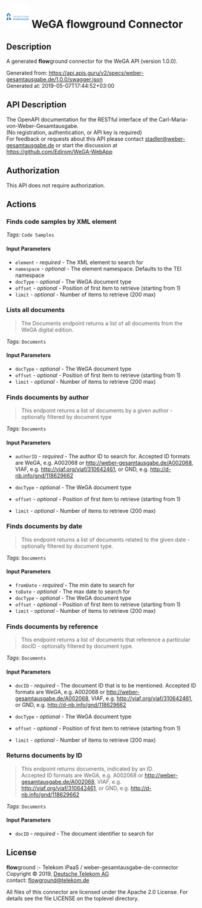 # ![LOGO](logo.png) WeGA **flow**ground Connector

## Description

A generated **flow**ground connector for the WeGA API (version 1.0.0).

Generated from: https://api.apis.guru/v2/specs/weber-gesamtausgabe.de/1.0.0/swagger.json<br/>
Generated at: 2019-05-07T17:44:52+03:00

## API Description

The OpenAPI documentation for the RESTful interface of the Carl-Maria-von-Weber-Gesamtausgabe. <br/> (No registration, authentication, or API key is required) <br/> For feedback or requests about this API please contact stadler@weber-gesamtausgabe.de or start the discussion at https://github.com/Edirom/WeGA-WebApp

## Authorization

This API does not require authorization.

## Actions

### Finds code samples by XML element

*Tags:* `Code Samples`

#### Input Parameters
* `element` - _required_ - The XML element to search for
* `namespace` - _optional_ - The element namespace. Defaults to the TEI namespace
* `docType` - _optional_ - The WeGA document type
* `offset` - _optional_ - Position of first item to retrieve (starting from 1)
* `limit` - _optional_ - Number of items to retrieve (200 max)

### Lists all documents

> The Documents endpoint returns a list of all documents from the WeGA digital edition.

*Tags:* `Documents`

#### Input Parameters
* `docType` - _optional_ - The WeGA document type
* `offset` - _optional_ - Position of first item to retrieve (starting from 1)
* `limit` - _optional_ - Number of items to retrieve (200 max)

### Finds documents by author

> This endpoint returns a list of documents by a given author - optionally filtered by document type

*Tags:* `Documents`

#### Input Parameters
* `authorID` - _required_ - The author ID to search for. Accepted ID formats are WeGA, e.g. A002068 or http://weber-gesamtausgabe.de/A002068, VIAF, e.g. http://viaf.org/viaf/310642461, or  GND, e.g. http://d-nb.info/gnd/118629662

* `docType` - _optional_ - The WeGA document type
* `offset` - _optional_ - Position of first item to retrieve (starting from 1)
* `limit` - _optional_ - Number of items to retrieve (200 max)

### Finds documents by date

> This endpoint returns a list of documents related to the given date - optionally filtered by document type.

*Tags:* `Documents`

#### Input Parameters
* `fromDate` - _required_ - The min date to search for
* `toDate` - _optional_ - The max date to search for
* `docType` - _optional_ - The WeGA document type
* `offset` - _optional_ - Position of first item to retrieve (starting from 1)
* `limit` - _optional_ - Number of items to retrieve (200 max)

### Finds documents by reference

> This endpoint returns a list of documents that reference a particular docID - optionally filtered by document type.

*Tags:* `Documents`

#### Input Parameters
* `docID` - _required_ - The document ID that is to be mentioned. Accepted ID formats are WeGA, e.g. A002068 or http://weber-gesamtausgabe.de/A002068, VIAF, e.g. http://viaf.org/viaf/310642461, or  GND, e.g. http://d-nb.info/gnd/118629662

* `docType` - _optional_ - The WeGA document type
* `offset` - _optional_ - Position of first item to retrieve (starting from 1)
* `limit` - _optional_ - Number of items to retrieve (200 max)

### Returns documents by ID

> This endpoint returns documents, indicated by an ID.<br/>
>  Accepted ID formats are WeGA, e.g. A002068 or http://weber-gesamtausgabe.de/A002068, VIAF, e.g. http://viaf.org/viaf/310642461, or  GND, e.g. http://d-nb.info/gnd/118629662

*Tags:* `Documents`

#### Input Parameters
* `docID` - _required_ - The document identifier to search for

## License

**flow**ground :- Telekom iPaaS / weber-gesamtausgabe-de-connector<br/>
Copyright © 2019, [Deutsche Telekom AG](https://www.telekom.de)<br/>
contact: flowground@telekom.de

All files of this connector are licensed under the Apache 2.0 License. For details
see the file LICENSE on the toplevel directory.
